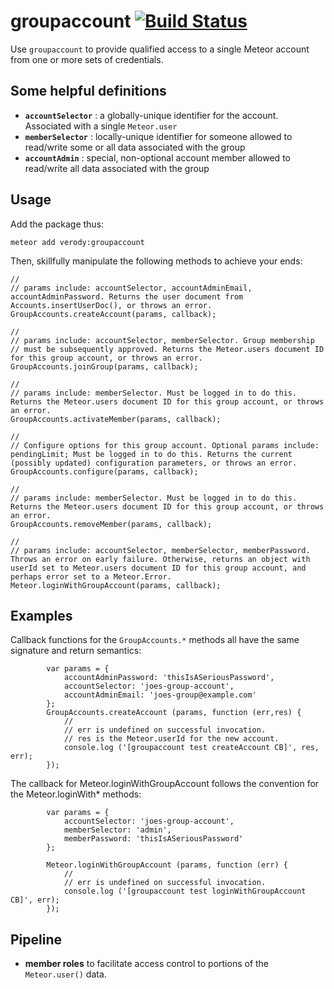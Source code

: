 # groupaccount [![Build Status](https://travis-ci.org/ekobi/meteor-groupaccount.svg?branch=master)](https://travis-ci.org/ekobi/meteor-groupaccount)
Use `groupaccount` to provide qualified access to a single Meteor account from one or more sets of credentials.

## Some helpful definitions

- **`accountSelector`** : a globally-unique identifier for the account. Associated with a single `Meteor.user`
- **`memberSelector`** : locally-unique identifier for someone allowed to read/write some or all data associated with the group
- **`accountAdmin`** : special, non-optional account member allowed to read/write all data associated with the group

## Usage

Add the package thus:

```
meteor add verody:groupaccount
```

Then, skillfully manipulate the following methods to achieve your ends:

```
//
// params include: accountSelector, accountAdminEmail, accountAdminPassword. Returns the user document from Accounts.insertUserDoc(), or throws an error.
GroupAccounts.createAccount(params, callback);
```

```
//
// params include: accountSelector, memberSelector. Group membership
// must be subsequently approved. Returns the Meteor.users document ID for this group account, or throws an error.
GroupAccounts.joinGroup(params, callback);
```

```
//
// params include: memberSelector. Must be logged in to do this. Returns the Meteor.users document ID for this group account, or throws an error.
GroupAccounts.activateMember(params, callback);
```

```
//
// Configure options for this group account. Optional params include: pendingLimit; Must be logged in to do this. Returns the current (possibly updated) configuration parameters, or throws an error.
GroupAccounts.configure(params, callback);
```

```
//
// params include: memberSelector. Must be logged in to do this. Returns the Meteor.users document ID for this group account, or throws an error.
GroupAccounts.removeMember(params, callback);
```

```
//
// params include: accountSelector, memberSelector, memberPassword. Throws an error on early failure. Otherwise, returns an object with userId set to Meteor.users document ID for this group account, and perhaps error set to a Meteor.Error. 
Meteor.loginWithGroupAccount(params, callback);
```


## Examples

Callback functions for the `GroupAccounts.*` methods all have the same signature and return semantics:

```
        var params = {
            accountAdminPassword: 'thisIsASeriousPassword',
            accountSelector: 'joes-group-account',
            accountAdminEmail: 'joes-group@example.com'
        };
        GroupAccounts.createAccount (params, function (err,res) {
            //
            // err is undefined on successful invocation.
            // res is the Meteor.userId for the new account.
            console.log ('[groupaccount test createAccount CB]', res, err);
        });
```

The callback for Meteor.loginWithGroupAccount follows the convention for the Meteor.loginWith* methods:

```
        var params = {
            accountSelector: 'joes-group-account',
            memberSelector: 'admin',
            memberPassword: 'thisIsASeriousPassword'
        };

        Meteor.loginWithGroupAccount (params, function (err) {
            //
            // err is undefined on successful invocation.
            console.log ('[groupaccount test loginWithGroupAccount CB]', err);
        });

```

## Pipeline
- **member roles** to facilitate access control to portions of the `Meteor.user()` data.

